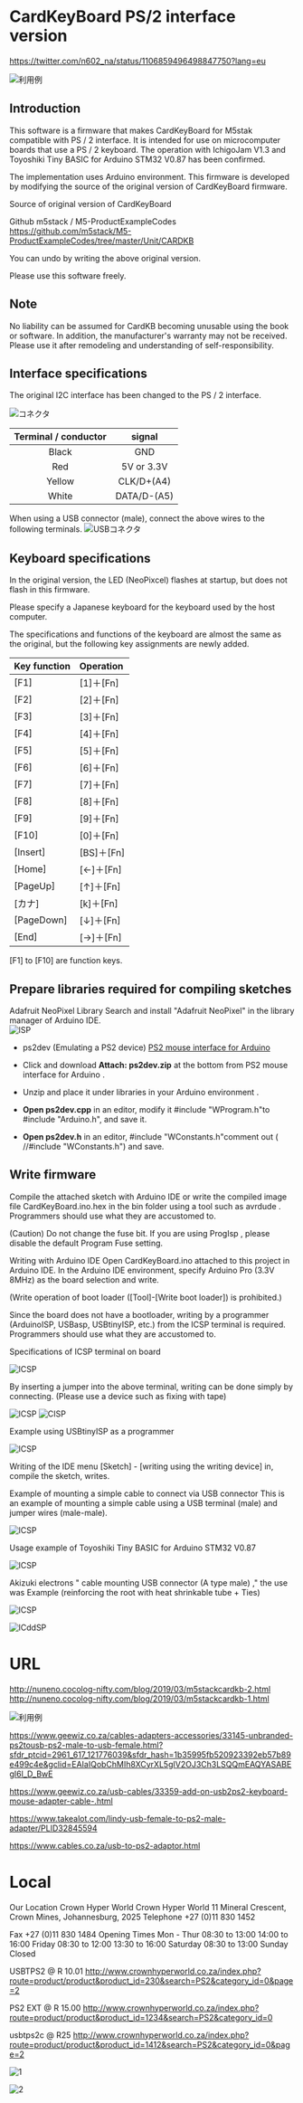 # CardKeyBoard PS/2 interface version

https://twitter.com/n602_na/status/1106859496498847750?lang=eu

![利用例](./image/top.jpg)  

## Introduction
This software is a firmware that makes CardKeyBoard for M5stak compatible with PS / 2 interface.
It is intended for use on microcomputer boards that use a PS / 2 keyboard. The operation with
IchigoJam V1.3 and Toyoshiki Tiny BASIC for Arduino STM32 V0.87 has been confirmed.

The implementation uses Arduino environment.
This firmware is developed by modifying the source of the original version of CardKeyBoard firmware.

Source of original version of CardKeyBoard

Github m5stack / M5-ProductExampleCodes
https://github.com/m5stack/M5-ProductExampleCodes/tree/master/Unit/CARDKB

You can undo by writing the above original version.

Please use this software freely. 


## Note
No liability can be assumed for CardKB becoming unusable using the book or software.
In addition, the manufacturer's warranty may not be received.
Please use it after remodeling and understanding of self-responsibility.

## Interface specifications
The original I2C interface has been changed to the PS / 2 interface.

![コネクタ](./image/02.png)  

|Terminal / conductor|  signal  |
|:--:|:--:|
|Black   |GND  |
|Red   |5V or 3.3V  |
|Yellow   |CLK/D+(A4)  |
|White   |DATA/D-(A5) |

When using a USB connector (male), connect the above wires to the following terminals. 
![USBコネクタ](./image/04.png)  

## Keyboard specifications
In the original version, the LED (NeoPixcel) flashes at startup, but does not flash in this firmware.

Please specify a Japanese keyboard for the keyboard used by the host computer.

The specifications and functions of the keyboard are almost the same as the original, but the
following key assignments are newly added.  

|Key function|  Operation  |
|:--|:--|
|[F1]|[1]＋[Fn]
|[F2]|[2]＋[Fn]
|[F3]|[3]＋[Fn]
|[F4]|[4]＋[Fn]
|[F5]|[5]＋[Fn]
|[F6]|[6]＋[Fn]
|[F7]|[7]＋[Fn]
|[F8]|[8]＋[Fn]
|[F9]|[9]＋[Fn]
|[F10]|[0]＋[Fn]
|[Insert]|[BS]＋[Fn]
|[Home]	|[←]＋[Fn]
|[PageUp]|[↑]＋[Fn]
|[カナ]	|[k]＋[Fn]
|[PageDown]	|[↓]＋[Fn]
|[End]|[→]＋[Fn]

[F1] to [F10] are function keys.   


## Prepare libraries required for compiling sketches
Adafruit NeoPixel Library Search and install "Adafruit NeoPixel" in the library manager of Arduino IDE.  
![ISP](./image/09.png)  

- ps2dev (Emulating a PS2 device)
 [PS2 mouse interface for Arduino](http://playground.arduino.cc/ComponentLib/Ps2mouse)
 
- Click and download **Attach: ps2dev.zip** at the bottom from PS2 mouse interface for Arduino .
- Unzip and place it under libraries in your Arduino environment .
- **Open ps2dev.cpp** in an editor, modify it #include "WProgram.h"to #include "Arduino.h", and save it.
- **Open ps2dev.h** in an editor, #include "WConstants.h"comment out ( //#include "WConstants.h") and save.

## Write firmware
Compile the attached sketch with Arduino IDE or write the compiled image file CardKeyBoard.ino.hex in the
bin folder using a tool such as avrdude . Programmers should use what they are accustomed to.

(Caution) Do not change the fuse bit.
If you are using ProgIsp , please disable the default Program Fuse setting.

Writing with Arduino IDE
Open CardKeyBoard.ino attached to this project in Arduino IDE.
In the Arduino IDE environment, specify Arduino Pro (3.3V 8MHz) as the board selection and write.

(Write operation of boot loader ([Tool]-[Write boot loader]) is prohibited.)

Since the board does not have a bootloader, writing by a programmer (ArduinoISP, USBasp, USBtinyISP, etc.) from the ICSP terminal is required.
Programmers should use what they are accustomed to.

Specifications of ICSP terminal on board

![ICSP](./image/01.png)  

By inserting a jumper into the above terminal, writing can be done simply by connecting.
(Please use a device such as fixing with tape)

![ICSP](./image/06.jpg) 
![CISP](./image/08.jpg)  

Example using USBtinyISP as a programmer

![ICSP](./image/07.jpg)  

Writing of the IDE menu [Sketch] - [writing using the writing device] in,
compile the sketch, writes.

Example of mounting a simple cable to connect via USB connector
This is an example of mounting a simple cable using a USB terminal (male) and jumper wires (male-male). 

![ICSP](./image/10.jpg)

Usage example of Toyoshiki Tiny BASIC for Arduino STM32 V0.87 

![ICSP](./image/11.jpg)

Akizuki electrons " cable mounting USB connector (A type male) ," the use was Example
(reinforcing the root with heat shrinkable tube + Ties)

![ICSP](./image/14.jpg)  

![ICddSP](./image/15.jpg) 

# URL
http://nuneno.cocolog-nifty.com/blog/2019/03/m5stackcardkb-2.html
http://nuneno.cocolog-nifty.com/blog/2019/03/m5stackcardkb-1.html

![利用例](./image/6bf99ee08a257a1099f91e98c902c246c8549970.jpeg)

https://www.geewiz.co.za/cables-adapters-accessories/33145-unbranded-ps2tousb-ps2-male-to-usb-female.html?sfdr_ptcid=2961_617_121776039&sfdr_hash=1b35995fb520923392eb57b89e499c4e&gclid=EAIaIQobChMIh8XCyrXL5gIV2OJ3Ch3LSQQmEAQYASABEgI6l_D_BwE


https://www.geewiz.co.za/usb-cables/33359-add-on-usb2ps2-keyboard-mouse-adapter-cable-.html

https://www.takealot.com/lindy-usb-female-to-ps2-male-adapter/PLID32845594

https://www.cables.co.za/usb-to-ps2-adaptor.html

# Local
Our Location
Crown Hyper World
Crown Hyper World
11 Mineral Crescent, Crown Mines, Johannesburg, 2025
Telephone
+27 (0)11 830 1452

Fax
+27 (0)11 830 1484
Opening Times
Mon - Thur 08:30 to 13:00
14:00 to 16:00
Friday 08:30 to 12:00
13:30 to 16:00
Saturday 08:30 to 13:00
Sunday Closed

USBTPS2 @ R 10.01
http://www.crownhyperworld.co.za/index.php?route=product/product&product_id=230&search=PS2&category_id=0&page=2

PS2 EXT @ R 15.00
http://www.crownhyperworld.co.za/index.php?route=product/product&product_id=1234&search=PS2&category_id=0

usbtps2c @ R25
http://www.crownhyperworld.co.za/index.php?route=product/product&product_id=1412&search=PS2&category_id=0&page=2


![1](./image/utb8ca12xnixkjksaluq6r4u0o.jpg) 

![2](./image/utb8hs1xdnjxkjksaiyq6zbuyb.jpg) 


